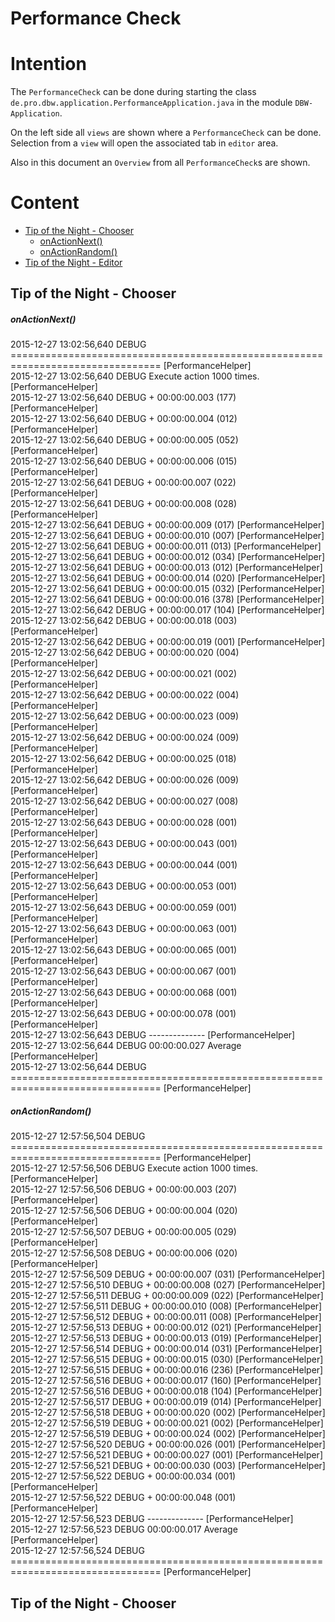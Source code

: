Performance Check
===


Intention
===

The `PerformanceCheck` can be done during starting the class 
`de.pro.dbw.application.PerformanceApplication.java` in the module `DBW-Application`.

On the left side all `views` are shown where a `PerformanceCheck` can be done.
Selection from a `view` will open the associated tab in `editor` area.

Also in this document an `Overview` from all `PerformanceCheck`s are shown.



Content
===

* [Tip of the Night - Chooser](#TipOfTheNightChooser)
    * [onActionNext()](#ChooserOnActionNext)
    * [onActionRandom()](#ChooserOnActionRandom)
* [Tip of the Night - Editor](#TipOfTheNightEditor)



Tip of the Night - Chooser<a name="TipOfTheNightChooser" />
---

##### onActionNext()<a name="ChooserOnActionNext" />
2015-12-27 13:02:56,640  DEBUG ================================================================================     [PerformanceHelper]  
2015-12-27 13:02:56,640  DEBUG Execute action 1000 times.     [PerformanceHelper]  
2015-12-27 13:02:56,640  DEBUG   + 00:00:00.003 (177)     [PerformanceHelper]  
2015-12-27 13:02:56,640  DEBUG   + 00:00:00.004 (012)     [PerformanceHelper]  
2015-12-27 13:02:56,640  DEBUG   + 00:00:00.005 (052)     [PerformanceHelper]  
2015-12-27 13:02:56,640  DEBUG   + 00:00:00.006 (015)     [PerformanceHelper]  
2015-12-27 13:02:56,641  DEBUG   + 00:00:00.007 (022)     [PerformanceHelper]  
2015-12-27 13:02:56,641  DEBUG   + 00:00:00.008 (028)     [PerformanceHelper]  
2015-12-27 13:02:56,641  DEBUG   + 00:00:00.009 (017)     [PerformanceHelper]  
2015-12-27 13:02:56,641  DEBUG   + 00:00:00.010 (007)     [PerformanceHelper]  
2015-12-27 13:02:56,641  DEBUG   + 00:00:00.011 (013)     [PerformanceHelper]  
2015-12-27 13:02:56,641  DEBUG   + 00:00:00.012 (034)     [PerformanceHelper]  
2015-12-27 13:02:56,641  DEBUG   + 00:00:00.013 (012)     [PerformanceHelper]  
2015-12-27 13:02:56,641  DEBUG   + 00:00:00.014 (020)     [PerformanceHelper]  
2015-12-27 13:02:56,641  DEBUG   + 00:00:00.015 (032)     [PerformanceHelper]  
2015-12-27 13:02:56,641  DEBUG   + 00:00:00.016 (378)     [PerformanceHelper]  
2015-12-27 13:02:56,642  DEBUG   + 00:00:00.017 (104)     [PerformanceHelper]  
2015-12-27 13:02:56,642  DEBUG   + 00:00:00.018 (003)     [PerformanceHelper]  
2015-12-27 13:02:56,642  DEBUG   + 00:00:00.019 (001)     [PerformanceHelper]  
2015-12-27 13:02:56,642  DEBUG   + 00:00:00.020 (004)     [PerformanceHelper]  
2015-12-27 13:02:56,642  DEBUG   + 00:00:00.021 (002)     [PerformanceHelper]  
2015-12-27 13:02:56,642  DEBUG   + 00:00:00.022 (004)     [PerformanceHelper]  
2015-12-27 13:02:56,642  DEBUG   + 00:00:00.023 (009)     [PerformanceHelper]  
2015-12-27 13:02:56,642  DEBUG   + 00:00:00.024 (009)     [PerformanceHelper]  
2015-12-27 13:02:56,642  DEBUG   + 00:00:00.025 (018)     [PerformanceHelper]  
2015-12-27 13:02:56,642  DEBUG   + 00:00:00.026 (009)     [PerformanceHelper]  
2015-12-27 13:02:56,642  DEBUG   + 00:00:00.027 (008)     [PerformanceHelper]  
2015-12-27 13:02:56,643  DEBUG   + 00:00:00.028 (001)     [PerformanceHelper]  
2015-12-27 13:02:56,643  DEBUG   + 00:00:00.043 (001)     [PerformanceHelper]  
2015-12-27 13:02:56,643  DEBUG   + 00:00:00.044 (001)     [PerformanceHelper]  
2015-12-27 13:02:56,643  DEBUG   + 00:00:00.053 (001)     [PerformanceHelper]  
2015-12-27 13:02:56,643  DEBUG   + 00:00:00.059 (001)     [PerformanceHelper]  
2015-12-27 13:02:56,643  DEBUG   + 00:00:00.063 (001)     [PerformanceHelper]  
2015-12-27 13:02:56,643  DEBUG   + 00:00:00.065 (001)     [PerformanceHelper]  
2015-12-27 13:02:56,643  DEBUG   + 00:00:00.067 (001)     [PerformanceHelper]  
2015-12-27 13:02:56,643  DEBUG   + 00:00:00.068 (001)     [PerformanceHelper]  
2015-12-27 13:02:56,643  DEBUG   + 00:00:00.078 (001)     [PerformanceHelper]  
2015-12-27 13:02:56,643  DEBUG   --------------     [PerformanceHelper]  
2015-12-27 13:02:56,644  DEBUG     00:00:00.027 Average     [PerformanceHelper]  
2015-12-27 13:02:56,644  DEBUG ================================================================================     [PerformanceHelper]  


##### onActionRandom()<a name="ChooserOnActionRandom" />
2015-12-27 12:57:56,504  DEBUG ================================================================================     [PerformanceHelper]  
2015-12-27 12:57:56,506  DEBUG Execute action 1000 times.     [PerformanceHelper]  
2015-12-27 12:57:56,506  DEBUG   + 00:00:00.003 (207)     [PerformanceHelper]  
2015-12-27 12:57:56,506  DEBUG   + 00:00:00.004 (020)     [PerformanceHelper]  
2015-12-27 12:57:56,507  DEBUG   + 00:00:00.005 (029)     [PerformanceHelper]  
2015-12-27 12:57:56,508  DEBUG   + 00:00:00.006 (020)     [PerformanceHelper]  
2015-12-27 12:57:56,509  DEBUG   + 00:00:00.007 (031)     [PerformanceHelper]  
2015-12-27 12:57:56,510  DEBUG   + 00:00:00.008 (027)     [PerformanceHelper]  
2015-12-27 12:57:56,511  DEBUG   + 00:00:00.009 (022)     [PerformanceHelper]  
2015-12-27 12:57:56,511  DEBUG   + 00:00:00.010 (008)     [PerformanceHelper]  
2015-12-27 12:57:56,512  DEBUG   + 00:00:00.011 (008)     [PerformanceHelper]  
2015-12-27 12:57:56,513  DEBUG   + 00:00:00.012 (021)     [PerformanceHelper]  
2015-12-27 12:57:56,513  DEBUG   + 00:00:00.013 (019)     [PerformanceHelper]  
2015-12-27 12:57:56,514  DEBUG   + 00:00:00.014 (031)     [PerformanceHelper]  
2015-12-27 12:57:56,515  DEBUG   + 00:00:00.015 (030)     [PerformanceHelper]  
2015-12-27 12:57:56,515  DEBUG   + 00:00:00.016 (236)     [PerformanceHelper]  
2015-12-27 12:57:56,516  DEBUG   + 00:00:00.017 (160)     [PerformanceHelper]  
2015-12-27 12:57:56,516  DEBUG   + 00:00:00.018 (104)     [PerformanceHelper]  
2015-12-27 12:57:56,517  DEBUG   + 00:00:00.019 (014)     [PerformanceHelper]  
2015-12-27 12:57:56,518  DEBUG   + 00:00:00.020 (002)     [PerformanceHelper]  
2015-12-27 12:57:56,519  DEBUG   + 00:00:00.021 (002)     [PerformanceHelper]  
2015-12-27 12:57:56,519  DEBUG   + 00:00:00.024 (002)     [PerformanceHelper]  
2015-12-27 12:57:56,520  DEBUG   + 00:00:00.026 (001)     [PerformanceHelper]  
2015-12-27 12:57:56,521  DEBUG   + 00:00:00.027 (001)     [PerformanceHelper]  
2015-12-27 12:57:56,521  DEBUG   + 00:00:00.030 (003)     [PerformanceHelper]  
2015-12-27 12:57:56,522  DEBUG   + 00:00:00.034 (001)     [PerformanceHelper]  
2015-12-27 12:57:56,522  DEBUG   + 00:00:00.048 (001)     [PerformanceHelper]  
2015-12-27 12:57:56,523  DEBUG   --------------     [PerformanceHelper]  
2015-12-27 12:57:56,523  DEBUG     00:00:00.017 Average     [PerformanceHelper]  
2015-12-27 12:57:56,524  DEBUG ================================================================================     [PerformanceHelper]  



Tip of the Night - Chooser<a name="TipOfTheNightEditor" />
---



